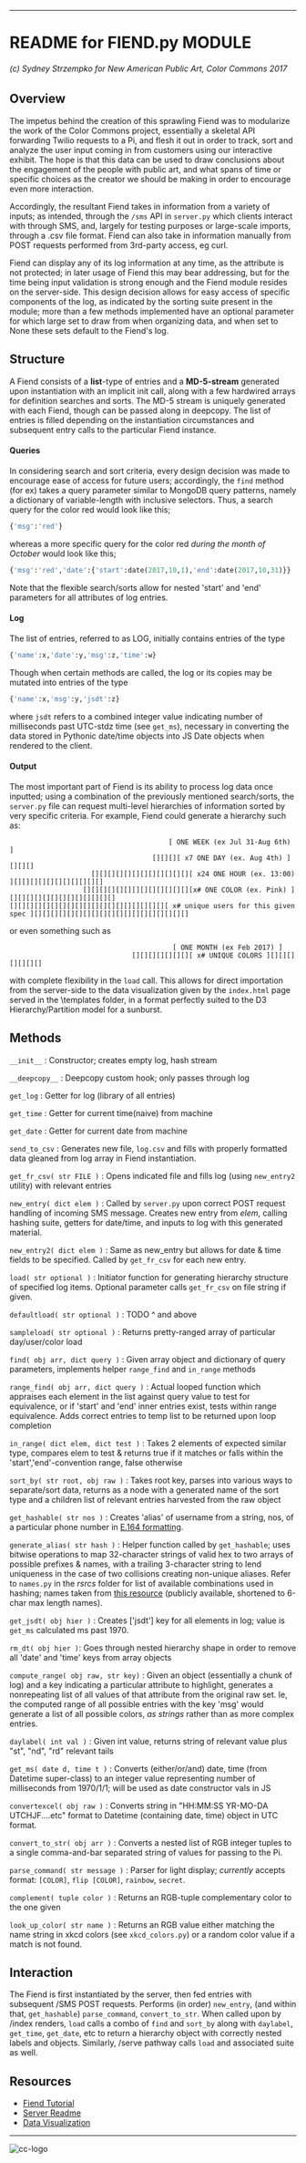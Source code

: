 ___

# README for FIEND.py MODULE
###### (c) Sydney Strzempko for New American Public Art, Color Commons 2017

## Overview

The impetus behind the creation of this sprawling Fiend was to modularize the work of the Color Commons project, essentially a skeletal API forwarding Twilio requests to a Pi, and flesh it out in order to track, sort and analyze the user input coming in from customers using our interactive exhibit. The hope is that this data can be used to draw conclusions about the engagement of the people with public art, and what spans of time or specific choices as the creator we should be making in order to encourage even more interaction.

Accordingly, the resultant Fiend takes in information from a variety of inputs; as intended, through the `/sms` API in `server.py` which clients interact with through SMS, and, largely for testing purposes or large-scale imports, through a .csv file format. Fiend can also take in information manually from POST requests performed from 3rd-party access, eg curl.

Fiend can display any of its log information at any time, as the attribute is not protected; in later usage of Fiend this may bear addressing, but for the time being input validation is strong enough and the Fiend module resides on the server-side. This design decision allows for easy access of specific components of the log, as indicated by the sorting suite present in the module; more than a few methods implemented have an optional parameter for which large set to draw from when organizing data, and when set to None these sets default to the Fiend's log.

## Structure

A Fiend consists of a **list**-type of entries and a **MD-5-stream** generated upon instantiation with an implicit init call, along with a few hardwired arrays for definition searches and sorts. The MD-5 stream is uniquely generated with each Fiend, though can be passed along in deepcopy. The list of entries is filled depending on the instantiation circumstances and subsequent entry calls to the particular Fiend instance.

#### Queries

In considering search and sort criteria, every design decision was made to encourage ease of access for future users; accordingly, the `find` method (for ex) takes a query parameter similar to MongoDB query patterns, namely a dictionary of variable-length with inclusive selectors. Thus, a search query for the color red would look like this;
```python
{'msg':'red'}
```

whereas a more specific query for the color red *during the month of October* would look like this;
```python
{'msg':'red','date':{'start':date(2017,10,1),'end':date(2017,10,31)}} 
```

Note that the flexible search/sorts allow for nested 'start' and 'end' parameters for all attributes of log entries.

#### Log

The list of entries, referred to as LOG, initially contains entries of the type
```python
{'name':x,'date':y,'msg':z,'time':w}
```

Though when certain methods are called, the log or its copies may be mutated into entries of the type
```python
{'name':x,'msg':y,'jsdt':z}
```

where `jsdt` refers to a combined integer value indicating number of milliseconds past UTC-stdz time (see `get_ms`), necessary in converting the data stored in Pythonic date/time objects into JS Date objects when rendered to the client. 

#### Output

The most important part of Fiend is its ability to process log data once inputted; using a combination of the previously mentioned search/sorts, the `server.py` file can request multi-level hierarchies of information sorted by very specific criteria. For example, Fiend could generate a hierarchy such as:

                                           [ ONE WEEK (ex Jul 31-Aug 6th) ]
                                       [][][][ x7 ONE DAY (ex. Aug 4th) ][][][]
                        [][][][][][][][][][][][][ x24 ONE HOUR (ex. 13:00) ][][][][][][][][][][][]
                      [][][][][][][][][][][][][][x# ONE COLOR (ex. Pink) ][][][][][][][][][][][][][]
    [][][][][][][][][][][][][][][][][][][][ x# unique users for this given spec ][][][][][][][][][][][][][][][][][][][]

or even something such as

                                            [ ONE MONTH (ex Feb 2017) ]
                                  [][][][][][][][ x# UNIQUE COLORS ][][][][][][][]

with complete flexibility in the `load` call. This allows for direct importation from the server-side to the data visualization given by the `index.html` page served in the \templates folder, in a format perfectly suited to the D3 Hierarchy/Partition model for a sunburst.

## Methods

`__init__` : Constructor; creates empty log, hash stream

`__deepcopy__` : Deepcopy custom hook; only passes through log

`get_log` : Getter for log (library of all entries)

`get_time` : Getter for current time(naive) from machine

`get_date` : Getter for current date from machine

`send_to_csv` : Generates new file, `log.csv` and fills with properly formatted data gleaned from log array in Fiend instantiation.

`get_fr_csv( str FILE )` : Opens indicated file and fills log (using `new_entry2` utility) with relevant entries

`new_entry( dict elem )` : Called by `server.py` upon correct POST request handling of incoming SMS message. Creates new entry from *elem*, calling hashing suite, getters for date/time, and inputs to log with this generated material.

`new_entry2( dict elem )` : Same as new_entry but allows for date & time fields to be specified. Called by `get_fr_csv` for each new entry.

`load( str optional )` : Initiator function for generating hierarchy structure of specified log items. Optional parameter calls `get_fr_csv` on file string if given.

`defaultload( str optional )` : TODO ^ and above

`sampleload( str optional )` : Returns pretty-ranged array of particular day/user/color load

`find( obj arr, dict query )` : Given array object and dictionary of query parameters, implements helper `range_find` and `in_range` methods

`range_find( obj arr, dict query )` : Actual looped function which appraises each element in the list against query value to test for equivalence, or if 'start' and 'end' inner entries exist, tests within range equivalence. Adds correct entries to temp list to be returned upon loop completion

`in_range( dict elem, dict test )` : Takes 2 elements of expected similar type, compares elem to test & returns true if it matches or falls within the 'start','end'-convention range, false otherwise

`sort_by( str root, obj raw )` : Takes root key, parses into various ways to separate/sort data, returns as a node with a generated name of the sort type and a children list of relevant entries harvested from the raw object

`get_hashable( str nos )` : Creates 'alias' of username from a string, nos, of a particular phone number in [E.164 formatting](https://support.twilio.com/hc/en-us/articles/223183008-Formatting-International-Phone-Numbers).

`generate_alias( str hash )` : Helper function called by `get_hashable`; uses bitwise operations to map 32-character strings of valid hex to two arrays of possible prefixes & names, with a trailing 3-character string to lend uniqueness in the case of two collisions creating non-unique aliases. Refer to `names.py` in the *rsrcs* folder for list of available combinations used in hashing; names taken from [this resource](https://www.ssa.gov/oact/babynames/limits.html) (publicly available, shortened to 6-char max length names).

`get_jsdt( obj hier )` : Creates ['jsdt'] key for all elements in log; value is `get_ms` calculated ms past 1970.

`rm_dt( obj hier )`: Goes through nested hierarchy shape in order to remove all 'date' and 'time' keys from array objects

`compute_range( obj raw, str key)` : Given an object (essentially a chunk of log) and a key indicating a particular attribute to highlight, generates a nonrepeating list of all values of that attribute from the original raw set. Ie, the computed range of all possible entries with the key 'msg' would generate a list of all possible colors, *as strings* rather than as more complex entries.

`daylabel( int val )` : Given int value, returns string of relevant value plus "st", "nd", "rd" relevant tails

`get_ms( date d, time t )` : Converts (either/or/and) date, time (from Datetime super-class) to an integer value representing number of milliseconds from 1970/1/1; will be used as date constructor vals in JS

`convertexcel( obj raw )` : Converts string in "HH:MM:SS YR-MO-DA UTCHJF....etc" format to Datetime (containing date, time) object in UTC format.

`convert_to_str( obj arr )` : Converts a nested list of RGB integer tuples to a single comma-and-bar separated string of values for passing to the Pi.

`parse_command( str message )` : Parser for light display; *currently* accepts format: `[COLOR]`, `flip [COLOR]`, `rainbow`, `secret`.

`complement( tuple color )` : Returns an RGB-tuple complementary color to the one given

`look_up_color( str name )` : Returns an RGB value either matching the name string in xkcd colors (see `xkcd_colors.py`) or a random color value if a match is not found.

## Interaction

The Fiend is first instantiated by the server, then fed entries with subsequent /SMS POST requests. Performs (in order) `new_entry`, (and within that, `get_hashable`) `parse_command`, `convert_to_str`. When called upon by /index renders, `load` calls a combo of `find` and `sort_by` along with `daylabel`, `get_time`, `get_date`, etc to return a hierarchy object with correctly nested labels and objects. Similarly, /serve pathway calls `load` and associated suite as well.

## Resources

* [Fiend Tutorial](../master/src-fiend/TUTORIAL.md)
* [Server Readme](../master/src-fiend/README.md)
* [Data Visualization](http://97.107.136.63:12345/)
___
![cc-logo](http://www.etcs.ipfw.edu/~dupenb/Pictures/CC-BY-SA%20logo.jpg)
